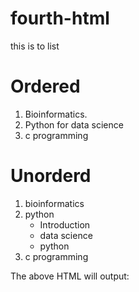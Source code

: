 # fourth-html
this is to list 
# Ordered
<ol>
  <li>Bioinformatics.</li>
  <li>Python for data science</li>
  <li>c programming</li>
 </ol>
 
 # Unorderd
 
<ol>
  <li>bioinformatics</li>
  <li> python <!-- closing </li> tag not here! -->
    <ul>
      <li>Introduction</li>
      <li>data science</li>
      <li>python</li>
    </ul>
  </li>            <!-- Here's the closing </li> tag -->
  <li>c programming</li>
</ol>
The above HTML will output:
    
